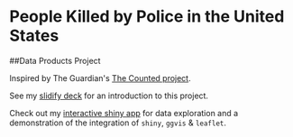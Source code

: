 # People Killed by Police in the United States
##Data Products Project

Inspired by The Guardian's [The Counted project](http://www.theguardian.com/us-news/ng-interactive/2015/jun/01/the-counted-police-killings-us-database).

See my [slidify deck](http://kitjosh1050.github.io/killed_by_police/code/finalcode/slidify/killed_by_police/index.html) for an introduction to this project.

Check out my [interactive shiny app](https://josh-morel.shinyapps.io/killed_by_police/) for data exploration and a demonstration of the integration of `shiny`, `ggvis` & `leaflet`. 
